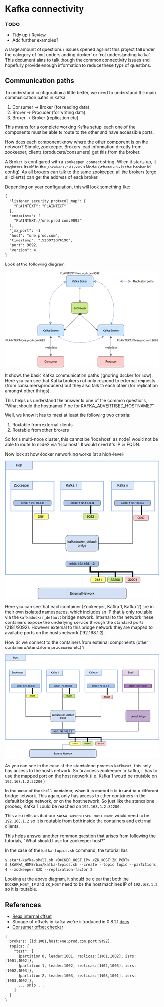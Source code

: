 Kafka connectivity
==================

### TODO

-	Tidy up / Review
-	Add further examples?

A large amount of questions / issues opened against this project fall under the category of 'not understanding docker' or 'not understanding kafka'. This document aims to talk though the common connectivity issues and hopefully provide enough information to reduce these type of questions.

Communication paths
-------------------

To understand configuration a little better, we need to understand the main communication paths in kafka.

1.	Consumer -> Broker (for reading data)
2.	Broker -> Producer (for writing data)
3.	Broker -> Broker (replication etc)

This means for a complete working Kafka setup, each one of the components must be able to route to the other and have accessible ports.

How does each component know where the other component is on the network? Simple, zookeeper. Brokers read information directly from zookeeper, clients (producers/consumers) get this from the broker.

A Broker is configured with a `zookeeper.connect` string. When it starts up, it registers itself in the `/brokers/ids/<n>` zNode (where `<n>` is the broker.id config). As all brokers can talk to the same zookeeper, all the brokers (ergo all clients) can get the address of each broker.

Depending on your configuration, this will look something like:

```
{
  "listener_security_protocol_map": {
    "PLAINTEXT": "PLAINTEXT"
  },
  "endpoints": [
    "PLAINTEXT://one.prod.com:9092"
  ],
  "jmx_port": -1,
  "host": "one.prod.com",
  "timestamp": "1520972878198",
  "port": 9092,
  "version": 4
}
```

Look at the following diagram

![Kafka settings](kafka-settings.png)

It shows the basic Kafka communication paths (ignoring docker for now). Here you can see that Kafka brokers not only respond to external requests (from consumers/producers) but they also talk to each other (for replication amongst other things).

This helps us understand the answer to one of the common questions, "What should the hostname/IP be for KAFKA_ADVERTISED_HOSTNAME?"

Well, we know it has to meet at least the following two criteria:

1.	Routable from external clients
2.	Routable from other brokers

So for a multi-node cluster, this cannot be 'localhost' as node1 would not be able to route to node2 via 'localhost'. It would need it's IP or FQDN.

Now look at how docker networking works (at a high-level)

![Kafka docker network](kafka-docker-network.png)

Here you can see that each container (Zookeeper, Kafka 1, Kafka 2) are in their own isolated namespaces, which includes an IP that is only routable via the `kafkadocker_default` bridge network. Internal to the network these containers expose the underlying service through the standard ports (2181/9092). However external to this bridge network they are mapped to available ports on the hosts network (192.168.1.2).

How do we connect to the containers from external components (other containers/standalone processes etc) ?

![Kafka connectivity](kafka-connectivity.png)

As you can see in the case of the standalone process `kafkacat`, this only has access to the hosts network. So to access zookeeper or kafka, it has to use the mapped port on the host network (i.e. Kafka 1 would be routable on `192.168.1.2:32200` )

In the case of the `Shell` container, when it is started it is bound to a different bridge network. This again, only has access to other containers in the default bridge network, or on the host network. So just like the standalone process, Kafka 1 could be reached on `192.168.1.2:32200`.

This also tells us that our `KAFKA_ADVERTISED_HOST_NAME` would need to be `192.168.1.2` so it is routable from both inside the containers and external clients.

This helps answer another common question that arises from following the tutorials, "What should I use for zookeeper host?"

In the case of the `kafka-topics.sh` command, the tutorial has

```
$ start-kafka-shell.sh <DOCKER_HOST_IP> <ZK_HOST:ZK_PORT>
$ $KAFKA_HOME/bin/kafka-topics.sh --create --topic topic --partitions 4 --zookeeper $ZK --replication-factor 2
```

Looking at the above diagram, it should be clear that both the `DOCKER_HOST_IP` and `ZK_HOST` need to be the host machines IP of `192.168.1.2` so it is routable.

References
----------

-	[Read internal offset](http://dayooliyide.com/post/kafka-consumer-offsets-topic/)
-	Storage of offsets in kafka we're introduced in 0.8.1.1 [docs](https://cwiki.apache.org/confluence/display/KAFKA/Committing+and+fetching+consumer+offsets+in+Kafka)
-	[Consumer offset checker](https://stackoverflow.com/questions/34019386/how-to-check-consumer-offsets-when-the-offset-store-is-kafka)

```
{
  brokers: [id:1001,host:one.prod.com,port:9092],
  topics: {
    "test": [
      {partition:0, leader:1001, replicas:[1001,1002], isrs:[1001,1002]},
      {partition:1, leader:1002, replicas:[1002,1003], isrs:[1002,1003]},
      {partition:2, leader:1003, replicas:[1003,1001], isrs:[1003,1002]},
      ... snip ...
    ]
  }
}
```
